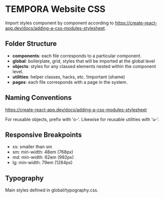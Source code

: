 # TEMPORA Website CSS

Import styles component by component according to https://create-react-app.dev/docs/adding-a-css-modules-stylesheet. 

## Folder Structure

- **components**: each file corresponds to a particular component.
- **global**: boilerplate, grid, styles that will be imported at the global level
- **objects**: styles for any classed elements nested within the component level.
- **utilities**: helper classes, hacks, etc. !important (shame)
- **pages**: each file corresponds with a page in the system.


## Naming Conventions

https://create-react-app.dev/docs/adding-a-css-modules-stylesheet

For reusable objects, prefix with 'o-'. Likewise for reusable utilities with 'u-'. 

## Responsive Breakpoints

- xs: smaller than sm
- sm: min-width: 48em (768px)
- md: min-width: 62em (992px)
- lg: min-width: 79em (1264px)

## Typography

Main styles defined in global/typography.css. 
